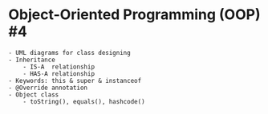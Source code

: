 # Object-Oriented Programming (OOP) #4

    - UML diagrams for class designing
    - Inheritance
        - IS-A  relationship
        - HAS-A relationship
    - Keywords: this & super & instanceof
    - @Override annotation
    - Object class
        - toString(), equals(), hashcode()
